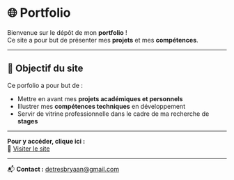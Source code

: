 # 🌐 Portfolio

Bienvenue sur le dépôt de mon **portfolio** !  
Ce site a pour but de présenter mes **projets** et mes **compétences**.

---

## 🎯 Objectif du site

Ce porfolio a pour but de :
- Mettre en avant mes **projets académiques et personnels**  
- Illustrer mes **compétences techniques** en développement  
- Servir de vitrine professionnelle dans le cadre de ma recherche de **stages**

---

**Pour y accéder, clique ici :**  
🔗 [Visiter le site](https://Bryaan03.github.io/Portfolio)

---

📬 **Contact :** [detresbryaan@gmail.com](mailto:detresbryaan@gmail.com)